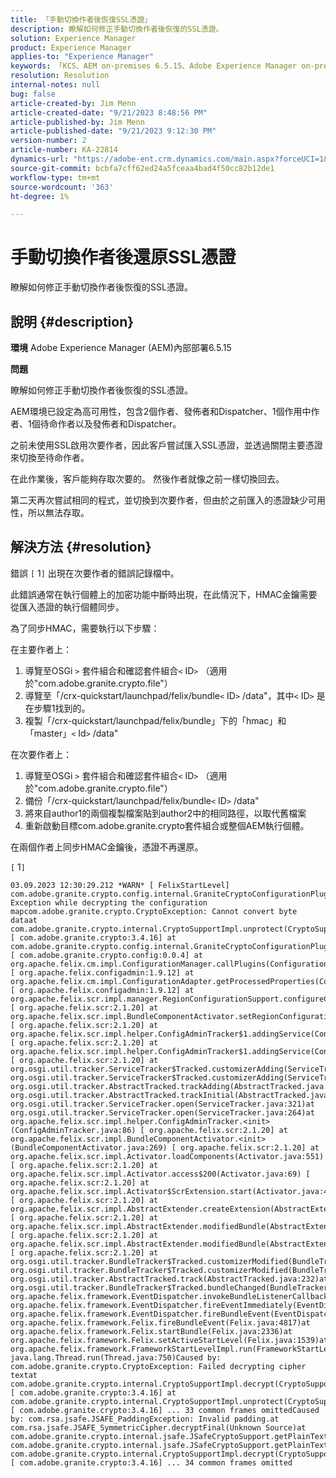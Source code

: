 ```yaml
---
title: 「手動切換作者後恢復SSL憑證」
description: 瞭解如何修正手動切換作者後恢復的SSL憑證。
solution: Experience Manager
product: Experience Manager
applies-to: "Experience Manager"
keywords: 「KCS、AEM on-premises 6.5.15、Adobe Experience Manager on-premises 6.5.15、SSL憑證、回覆、作者、切換、手動」
resolution: Resolution
internal-notes: null
bug: false
article-created-by: Jim Menn
article-created-date: "9/21/2023 8:48:56 PM"
article-published-by: Jim Menn
article-published-date: "9/21/2023 9:12:30 PM"
version-number: 2
article-number: KA-22814
dynamics-url: "https://adobe-ent.crm.dynamics.com/main.aspx?forceUCI=1&pagetype=entityrecord&etn=knowledgearticle&id=014b9645-c058-ee11-be6f-6045bd006268"
source-git-commit: bcbfa7cff62ed24a5fceaa4bad4f50cc82b12de1
workflow-type: tm+mt
source-wordcount: '363'
ht-degree: 1%

---
```


# 手動切換作者後還原SSL憑證


瞭解如何修正手動切換作者後恢復的SSL憑證。

## 說明 {#description}


<b>環境</b>
Adobe Experience Manager (AEM)內部部署6.5.15

<b>問題</b>

瞭解如何修正手動切換作者後恢復的SSL憑證。

AEM環境已設定為高可用性，包含2個作者、發佈者和Dispatcher、1個作用中作者、1個待命作者以及發佈者和Dispatcher。

之前未使用SSL啟用次要作者，因此客戶嘗試匯入SSL憑證，並透過關閉主要憑證來切換至待命作者。

在此作業後，客戶能夠存取次要的。 然後作者就像之前一樣切換回去。

第二天再次嘗試相同的程式，並切換到次要作者，但由於之前匯入的憑證缺少可用性，所以無法存取。






## 解決方法 {#resolution}


錯誤 `[` 1`]`  出現在次要作者的錯誤記錄檔中。

此錯誤通常在執行個體上的加密功能中斷時出現，在此情況下，HMAC金鑰需要從匯入憑證的執行個體同步。

為了同步HMAC，需要執行以下步驟：

在主要作者上：

1. 導覽至OSGi `>`  套件組合和確認套件組合`<` ID`>`  （適用於&quot;com.adobe.granite.crypto.file&quot;）
2. 導覽至「/crx-quickstart/launchpad/felix/bundle`<` ID`>` /data&quot;，其中`<` ID`>`  是在步驟1找到的。
3. 複製「/crx-quickstart/launchpad/felix/bundle」下的「hmac」和「master」`<` Id`>` /data&quot;


在次要作者上：

1. 導覽至OSGi `>`  套件組合和確認套件組合`<` ID`>`  （適用於&quot;com.adobe.granite.crypto.file&quot;）
2. 備份「/crx-quickstart/launchpad/felix/bundle`<` ID`>` /data&quot;
3. 將來自author1的兩個複製檔案貼到author2中的相同路徑，以取代舊檔案
4. 重新啟動目標com.adobe.granite.crypto套件組合或整個AEM執行個體。


在兩個作者上同步HMAC金鑰後，憑證不再還原。

`[` 1`]`




```
03.09.2023 12:30:29.212 *WARN* [ FelixStartLevel]  com.adobe.granite.crypto.config.internal.GraniteCryptoConfigurationPlugin Exception while decrypting the configuration mapcom.adobe.granite.crypto.CryptoException: Cannot convert byte dataat com.adobe.granite.crypto.internal.CryptoSupportImpl.unprotect(CryptoSupportImpl.java:130) [ com.adobe.granite.crypto:3.4.16] at com.adobe.granite.crypto.config.internal.GraniteCryptoConfigurationPlugin.modifyConfiguration(GraniteCryptoConfigurationPlugin.java:57) [ com.adobe.granite.crypto.config:0.0.4] at org.apache.felix.cm.impl.ConfigurationManager.callPlugins(ConfigurationManager.java:912) [ org.apache.felix.configadmin:1.9.12] at org.apache.felix.cm.impl.ConfigurationAdapter.getProcessedProperties(ConfigurationAdapter.java:292) [ org.apache.felix.configadmin:1.9.12] at org.apache.felix.scr.impl.manager.RegionConfigurationSupport.configureComponentHolder(RegionConfigurationSupport.java:228) [ org.apache.felix.scr:2.1.20] at org.apache.felix.scr.impl.BundleComponentActivator.setRegionConfigurationSupport(BundleComponentActivator.java:785) [ org.apache.felix.scr:2.1.20] at org.apache.felix.scr.impl.helper.ConfigAdminTracker$1.addingService(ConfigAdminTracker.java:69) [ org.apache.felix.scr:2.1.20] at org.apache.felix.scr.impl.helper.ConfigAdminTracker$1.addingService(ConfigAdminTracker.java:41) [ org.apache.felix.scr:2.1.20] at org.osgi.util.tracker.ServiceTracker$Tracked.customizerAdding(ServiceTracker.java:943)at org.osgi.util.tracker.ServiceTracker$Tracked.customizerAdding(ServiceTracker.java:871)at org.osgi.util.tracker.AbstractTracked.trackAdding(AbstractTracked.java:256)at org.osgi.util.tracker.AbstractTracked.trackInitial(AbstractTracked.java:183)at org.osgi.util.tracker.ServiceTracker.open(ServiceTracker.java:321)at org.osgi.util.tracker.ServiceTracker.open(ServiceTracker.java:264)at org.apache.felix.scr.impl.helper.ConfigAdminTracker.<init>(ConfigAdminTracker.java:86) [ org.apache.felix.scr:2.1.20] at org.apache.felix.scr.impl.BundleComponentActivator.<init>(BundleComponentActivator.java:269) [ org.apache.felix.scr:2.1.20] at org.apache.felix.scr.impl.Activator.loadComponents(Activator.java:551) [ org.apache.felix.scr:2.1.20] at org.apache.felix.scr.impl.Activator.access$200(Activator.java:69) [ org.apache.felix.scr:2.1.20] at org.apache.felix.scr.impl.Activator$ScrExtension.start(Activator.java:424) [ org.apache.felix.scr:2.1.20] at org.apache.felix.scr.impl.AbstractExtender.createExtension(AbstractExtender.java:196) [ org.apache.felix.scr:2.1.20] at org.apache.felix.scr.impl.AbstractExtender.modifiedBundle(AbstractExtender.java:169) [ org.apache.felix.scr:2.1.20] at org.apache.felix.scr.impl.AbstractExtender.modifiedBundle(AbstractExtender.java:49) [ org.apache.felix.scr:2.1.20] at org.osgi.util.tracker.BundleTracker$Tracked.customizerModified(BundleTracker.java:488)at org.osgi.util.tracker.BundleTracker$Tracked.customizerModified(BundleTracker.java:420)at org.osgi.util.tracker.AbstractTracked.track(AbstractTracked.java:232)at org.osgi.util.tracker.BundleTracker$Tracked.bundleChanged(BundleTracker.java:450)at org.apache.felix.framework.EventDispatcher.invokeBundleListenerCallback(EventDispatcher.java:915)at org.apache.felix.framework.EventDispatcher.fireEventImmediately(EventDispatcher.java:834)at org.apache.felix.framework.EventDispatcher.fireBundleEvent(EventDispatcher.java:516)at org.apache.felix.framework.Felix.fireBundleEvent(Felix.java:4817)at org.apache.felix.framework.Felix.startBundle(Felix.java:2336)at org.apache.felix.framework.Felix.setActiveStartLevel(Felix.java:1539)at org.apache.felix.framework.FrameworkStartLevelImpl.run(FrameworkStartLevelImpl.java:308)at java.lang.Thread.run(Thread.java:750)Caused by: com.adobe.granite.crypto.CryptoException: Failed decrypting cipher textat com.adobe.granite.crypto.internal.CryptoSupportImpl.decrypt(CryptoSupportImpl.java:66) [ com.adobe.granite.crypto:3.4.16] at com.adobe.granite.crypto.internal.CryptoSupportImpl.unprotect(CryptoSupportImpl.java:127) [ com.adobe.granite.crypto:3.4.16] ... 33 common frames omittedCaused by: com.rsa.jsafe.JSAFE_PaddingException: Invalid padding.at com.rsa.jsafe.JSAFE_SymmetricCipher.decryptFinal(Unknown Source)at com.adobe.granite.crypto.internal.jsafe.JSafeCryptoSupport.getPlainText(JSafeCryptoSupport.java:267)at com.adobe.granite.crypto.internal.jsafe.JSafeCryptoSupport.getPlainText(JSafeCryptoSupport.java:249)at com.adobe.granite.crypto.internal.CryptoSupportImpl.decrypt(CryptoSupportImpl.java:64) [ com.adobe.granite.crypto:3.4.16] ... 34 common frames omitted
```

